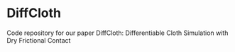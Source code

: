 # DiffCloth
Code repository for our paper  DiffCloth: Differentiable Cloth Simulation with Dry Frictional Contact
